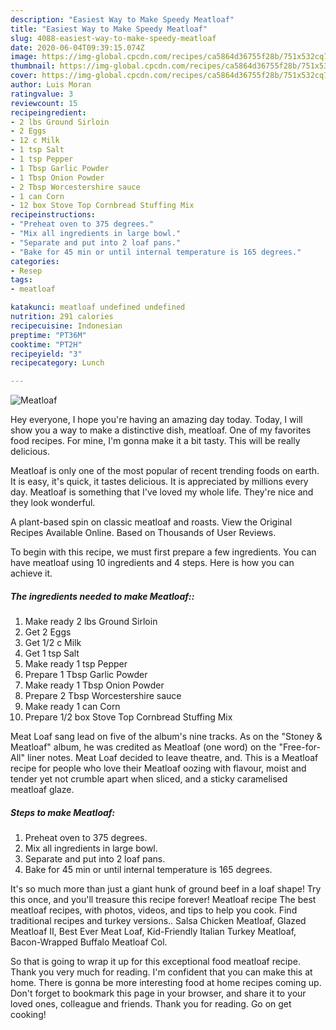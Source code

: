 ```yaml
---
description: "Easiest Way to Make Speedy Meatloaf"
title: "Easiest Way to Make Speedy Meatloaf"
slug: 4088-easiest-way-to-make-speedy-meatloaf
date: 2020-06-04T09:39:15.074Z
image: https://img-global.cpcdn.com/recipes/ca5864d36755f28b/751x532cq70/meatloaf-recipe-main-photo.jpg
thumbnail: https://img-global.cpcdn.com/recipes/ca5864d36755f28b/751x532cq70/meatloaf-recipe-main-photo.jpg
cover: https://img-global.cpcdn.com/recipes/ca5864d36755f28b/751x532cq70/meatloaf-recipe-main-photo.jpg
author: Luis Moran
ratingvalue: 3
reviewcount: 15
recipeingredient:
- 2 lbs Ground Sirloin
- 2 Eggs
- 12 c Milk
- 1 tsp Salt
- 1 tsp Pepper
- 1 Tbsp Garlic Powder
- 1 Tbsp Onion Powder
- 2 Tbsp Worcestershire sauce
- 1 can Corn
- 12 box Stove Top Cornbread Stuffing Mix
recipeinstructions:
- "Preheat oven to 375 degrees."
- "Mix all ingredients in large bowl."
- "Separate and put into 2 loaf pans."
- "Bake for 45 min or until internal temperature is 165 degrees."
categories:
- Resep
tags:
- meatloaf

katakunci: meatloaf undefined undefined
nutrition: 291 calories
recipecuisine: Indonesian
preptime: "PT36M"
cooktime: "PT2H"
recipeyield: "3"
recipecategory: Lunch

---
```



![Meatloaf](https://img-global.cpcdn.com/recipes/ca5864d36755f28b/751x532cq70/meatloaf-recipe-main-photo.jpg)

Hey everyone, I hope you're having an amazing day today. Today, I will show you a way to make a distinctive dish, meatloaf. One of my favorites food recipes. For mine, I'm gonna make it a bit tasty. This will be really delicious.

Meatloaf is only one of the most popular of recent trending foods on earth. It is easy, it's quick, it tastes delicious. It is appreciated by millions every day. Meatloaf is something that I've loved my whole life. They're nice and they look wonderful.

A plant-based spin on classic meatloaf and roasts. View the Original Recipes Available Online. Based on Thousands of User Reviews.


To begin with this recipe, we must first prepare a few ingredients. You can have meatloaf using 10 ingredients and 4 steps. Here is how you can achieve it.

##### The ingredients needed to make Meatloaf::

1. Make ready 2 lbs Ground Sirloin
1. Get 2 Eggs
1. Get 1/2 c Milk
1. Get 1 tsp Salt
1. Make ready 1 tsp Pepper
1. Prepare 1 Tbsp Garlic Powder
1. Make ready 1 Tbsp Onion Powder
1. Prepare 2 Tbsp Worcestershire sauce
1. Make ready 1 can Corn
1. Prepare 1/2 box Stove Top Cornbread Stuffing Mix


Meat Loaf sang lead on five of the album&#39;s nine tracks. As on the &#34;Stoney &amp; Meatloaf&#34; album, he was credited as Meatloaf (one word) on the &#34;Free-for-All&#34; liner notes. Meat Loaf decided to leave theatre, and. This is a Meatloaf recipe for people who love their Meatloaf oozing with flavour, moist and tender yet not crumble apart when sliced, and a sticky caramelised meatloaf glaze. 

##### Steps to make Meatloaf:

1. Preheat oven to 375 degrees.
1. Mix all ingredients in large bowl.
1. Separate and put into 2 loaf pans.
1. Bake for 45 min or until internal temperature is 165 degrees.


It&#39;s so much more than just a giant hunk of ground beef in a loaf shape! Try this once, and you&#39;ll treasure this recipe forever! Meatloaf recipe The best meatloaf recipes, with photos, videos, and tips to help you cook. Find traditional recipes and turkey versions.. Salsa Chicken Meatloaf, Glazed Meatloaf II, Best Ever Meat Loaf, Kid-Friendly Italian Turkey Meatloaf, Bacon-Wrapped Buffalo Meatloaf Col. 

So that is going to wrap it up for this exceptional food meatloaf recipe. Thank you very much for reading. I'm confident that you can make this at home. There is gonna be more interesting food at home recipes coming up. Don't forget to bookmark this page in your browser, and share it to your loved ones, colleague and friends. Thank you for reading. Go on get cooking!
